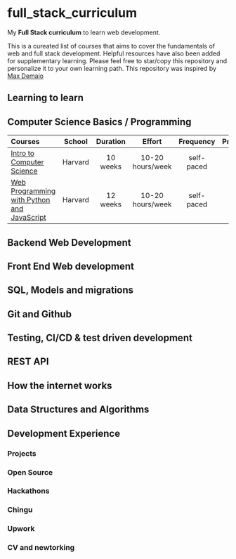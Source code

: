 # full_stack_curriculum

My **Full Stack curriculum** to learn web development.

This is a cureated list of courses that aims to cover the fundamentals of web and full stack development. Helpful resources have also been added for supplementary learning. Please feel free to star/copy this repository and personalize it to your own learning path. This repository was inspired by [Max Demaio](https://github.com/maxwelldemaio?tab=overview&from=2021-05-01&to=2021-05-22)

## Learning to learn

## Computer Science Basics / Programming

Courses | School | Duration | Effort | Frequency | Prerequisites | Status
:-- | :--: | :--: | :--: | :--: | :--: | :--:
[Intro to Computer Science](https://www.edx.org/course/cs50s-introduction-computer-science-harvardx-cs50x) | Harvard | 10 weeks | 10-20 hours/week | self-paced | none | ✔️
[Web Programming with Python and JavaScript](https://cs50.harvard.edu/web/2020/) | Harvard | 12 weeks | 10-20 hours/week | self-paced | Intro to Computer Science | ✔️

## Backend Web Development

## Front End Web development

## SQL, Models and migrations 

## Git and Github 

## Testing, CI/CD & test driven development

## REST API

## How the internet works

## Data Structures and Algorithms 

## Development Experience

### Projects 

### Open Source 

### Hackathons 

### Chingu 

### Upwork 

### CV and newtorking 
